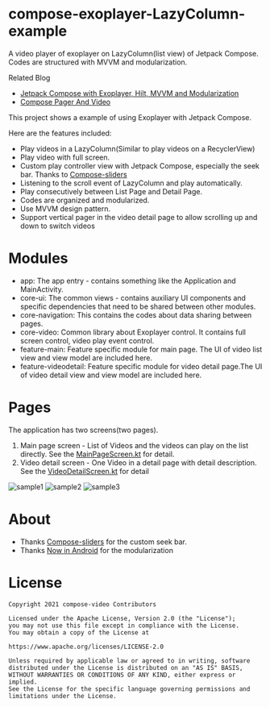 # compose-exoplayer-LazyColumn-example
A video player of exoplayer on LazyColumn(list view) of Jetpack Compose. Codes are structured with MVVM and modularization. 

Related Blog 
- [Jetpack Compose with Exoplayer, Hilt, MVVM and Modularization](https://medium.com/p/4371a0a5a0d0)
- [Compose Pager And Video](https://medium.com/@chillingvan/compose-pager-and-video-84683d5f0faa)

This project shows a example of using Exoplayer with Jetpack Compose.

Here are the features included:
* Play videos in a LazyColumn(Similar to play videos on a RecyclerView)
* Play video with full screen.
* Custom play controller view with Jetpack Compose, especially the seek bar. Thanks to [Compose-sliders](https://github.com/krottv/compose-sliders)
* Listening to the scroll event of LazyColumn and play automatically.
* Play consecutively between List Page and Detail Page.
* Codes are organized and modularized.
* Use MVVM design pattern.
* Support vertical pager in the video detail page to allow scrolling up and down to switch videos

# Modules
* app: The app entry - contains something like the Application and MainActivity.
* core-ui: The common views - contains auxiliary UI components and specific dependencies that need to be shared between other modules. 
* core-navigation: This contains the codes about data sharing between pages. 
* core-video: Common library about Exoplayer control. It contains full screen control, video play event control. 
* feature-main: Feature specific module for main page. The UI of video list view and view model are included here.
* feature-videodetail: Feature specific module for video detail page.The UI of video detail view and view model are included here.

# Pages

The application has two screens(two pages).
1. Main page screen - List of Videos and the videos can play on the list directly. See the [MainPageScreen.kt](feature-main/src/main/java/com/chillingvan/samples/composevideo/main/MainPageScreen.kt) for detail.
2. Video detail screen - One Video in a detail page with detail description. See the [VideoDetailScreen.kt](feature-videodetail/src/main/java/com/chillingvan/samples/composevideo/videodetail/VideoDetailScreen.kt) for detail

![sample1](https://user-images.githubusercontent.com/7666419/190075315-64b0c3fc-0c09-4c9a-905a-f54e62898cf9.jpg)
![sample2](https://user-images.githubusercontent.com/7666419/188564548-8a66d2ee-867c-4a95-acd9-76ec46b07ea6.jpg)
![sample3](https://user-images.githubusercontent.com/7666419/188564607-3a36281f-2652-4f37-a54b-e41a713e4e06.jpg)

# About
* Thanks [Compose-sliders](https://github.com/krottv/compose-sliders) for the custom seek bar.
* Thanks [Now in Android](https://github.com/android/nowinandroid) for the modularization

# License

    Copyright 2021 compose-video Contributors

    Licensed under the Apache License, Version 2.0 (the "License");
    you may not use this file except in compliance with the License.
    You may obtain a copy of the License at

    https://www.apache.org/licenses/LICENSE-2.0

    Unless required by applicable law or agreed to in writing, software
    distributed under the License is distributed on an "AS IS" BASIS,
    WITHOUT WARRANTIES OR CONDITIONS OF ANY KIND, either express or implied.
    See the License for the specific language governing permissions and
    limitations under the License.
